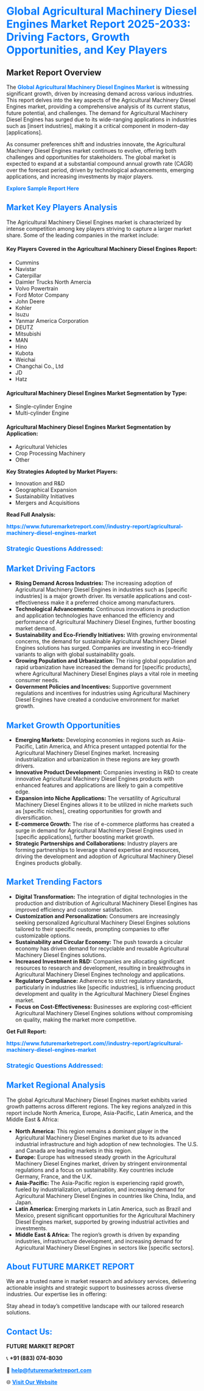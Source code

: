 <h1 style="color: #007BFF;">Global Agricultural Machinery Diesel Engines Market Report 2025-2033: Driving Factors, Growth Opportunities, and Key Players</h1>

<section id="overview">
<h2>Market Report Overview</h2>
<p>The <a href="https://www.futuremarketreport.com//industry-report/agricultural-machinery-diesel-engines-market" style="color: #007BFF; text-decoration: none;"><strong>Global Agricultural Machinery Diesel Engines Market</strong></a> is witnessing significant growth, driven by increasing demand across various industries. This report delves into the key aspects of the Agricultural Machinery Diesel Engines market, providing a comprehensive analysis of its current status, future potential, and challenges. The demand for Agricultural Machinery Diesel Engines has surged due to its wide-ranging applications in industries such as [insert industries], making it a critical component in modern-day [applications].</p>
<p>As consumer preferences shift and industries innovate, the Agricultural Machinery Diesel Engines market continues to evolve, offering both challenges and opportunities for stakeholders. The global market is expected to expand at a substantial compound annual growth rate (CAGR) over the forecast period, driven by technological advancements, emerging applications, and increasing investments by major players.</p>
</section>

<section id="overview">
<p><a href="https://www.futuremarketreport.com//request-sample/reportId=89460" style="color: #007BFF; text-decoration: none;"><strong>Explore Sample Report Here</strong></a></p>
</section>

<section id="key-players">
<h2 style="color: #007BFF;">Market Key Players Analysis</h2>
<p>The Agricultural Machinery Diesel Engines market is characterized by intense competition among key players striving to capture a larger market share. Some of the leading companies in the market include:</p>
<h4>Key Players Covered in the Agricultural Machinery Diesel Engines Report:</h4>
<ul><li>Cummins</li><li>Navistar</li><li>Caterpillar</li><li>Daimler Trucks North Amercia</li><li>Volvo Powertrain</li><li>Ford Motor Company</li><li>John Deere</li><li>Kohler</li><li>Isuzu</li><li>Yanmar America Corporation</li><li>DEUTZ</li><li>Mitsubishi</li><li>MAN</li><li>Hino</li><li>Kubota</li><li>Weichai</li><li>Changchai Co., Ltd</li><li>JD</li><li>Hatz</li></ul>
<h4>Agricultural Machinery Diesel Engines Market Segmentation by Type:</h4>
<ul><li>Single-cylinder Engine</li><li>Multi-cylinder Engine</li></ul>

<h4>Agricultural Machinery Diesel Engines Market Segmentation by Application:</h4>
<ul><li>Agricultural Vehicles</li><li>Crop Processing Machinery</li><li>Other</li></ul>
<p><strong>Key Strategies Adopted by Market Players:</strong></p>
<ul>
<li>Innovation and R&D</li>
<li>Geographical Expansion</li>
<li>Sustainability Initiatives</li>
<li>Mergers and Acquisitions</li>
</ul>
</section>

<section>
<p><strong>Read Full Analysis: </strong></p><a href="https://www.futuremarketreport.com//industry-report/agricultural-machinery-diesel-engines-market" style="color: #007BFF; text-decoration: none;"><strong>https://www.futuremarketreport.com//industry-report/agricultural-machinery-diesel-engines-market</strong></a>
<h3 style="color: #007BFF;">Strategic Questions Addressed:</h3>
</section>

<section id="driving-factors">
<h2 style="color: #007BFF;">Market Driving Factors</h2>
<ul>
<li><strong>Rising Demand Across Industries:</strong> The increasing adoption of Agricultural Machinery Diesel Engines in industries such as [specific industries] is a major growth driver. Its versatile applications and cost-effectiveness make it a preferred choice among manufacturers.</li>
<li><strong>Technological Advancements:</strong> Continuous innovations in production and application technologies have enhanced the efficiency and performance of Agricultural Machinery Diesel Engines, further boosting market demand.</li>
<li><strong>Sustainability and Eco-Friendly Initiatives:</strong> With growing environmental concerns, the demand for sustainable Agricultural Machinery Diesel Engines solutions has surged. Companies are investing in eco-friendly variants to align with global sustainability goals.</li>
<li><strong>Growing Population and Urbanization:</strong> The rising global population and rapid urbanization have increased the demand for [specific products], where Agricultural Machinery Diesel Engines plays a vital role in meeting consumer needs.</li>
<li><strong>Government Policies and Incentives:</strong> Supportive government regulations and incentives for industries using Agricultural Machinery Diesel Engines have created a conducive environment for market growth.</li>
</ul>
</section>

<section id="growth-opportunities">
<h2 style="color: #007BFF;">Market Growth Opportunities</h2>
<ul>
<li><strong>Emerging Markets:</strong> Developing economies in regions such as Asia-Pacific, Latin America, and Africa present untapped potential for the Agricultural Machinery Diesel Engines market. Increasing industrialization and urbanization in these regions are key growth drivers.</li>
<li><strong>Innovative Product Development:</strong> Companies investing in R&D to create innovative Agricultural Machinery Diesel Engines products with enhanced features and applications are likely to gain a competitive edge.</li>
<li><strong>Expansion into Niche Applications:</strong> The versatility of Agricultural Machinery Diesel Engines allows it to be utilized in niche markets such as [specific niches], creating opportunities for growth and diversification.</li>
<li><strong>E-commerce Growth:</strong> The rise of e-commerce platforms has created a surge in demand for Agricultural Machinery Diesel Engines used in [specific applications], further boosting market growth.</li>
<li><strong>Strategic Partnerships and Collaborations:</strong> Industry players are forming partnerships to leverage shared expertise and resources, driving the development and adoption of Agricultural Machinery Diesel Engines products globally.</li>
</ul>
</section>

<section id="trending-factors">
<h2 style="color: #007BFF;">Market Trending Factors</h2>
<ul>
<li><strong>Digital Transformation:</strong> The integration of digital technologies in the production and distribution of Agricultural Machinery Diesel Engines has improved efficiency and customer satisfaction.</li>
<li><strong>Customization and Personalization:</strong> Consumers are increasingly seeking personalized Agricultural Machinery Diesel Engines solutions tailored to their specific needs, prompting companies to offer customizable options.</li>
<li><strong>Sustainability and Circular Economy:</strong> The push towards a circular economy has driven demand for recyclable and reusable Agricultural Machinery Diesel Engines solutions.</li>
<li><strong>Increased Investment in R&D:</strong> Companies are allocating significant resources to research and development, resulting in breakthroughs in Agricultural Machinery Diesel Engines technology and applications.</li>
<li><strong>Regulatory Compliance:</strong> Adherence to strict regulatory standards, particularly in industries like [specific industries], is influencing product development and quality in the Agricultural Machinery Diesel Engines market.</li>
<li><strong>Focus on Cost-Effectiveness:</strong> Businesses are exploring cost-efficient Agricultural Machinery Diesel Engines solutions without compromising on quality, making the market more competitive.</li>
</ul>
</section>

<section>
<p><strong>Get Full Report: </strong></p><a href="https://www.futuremarketreport.com//industry-report/agricultural-machinery-diesel-engines-market" style="color: #007BFF; text-decoration: none;"><strong>https://www.futuremarketreport.com//industry-report/agricultural-machinery-diesel-engines-market</strong></a>
<h3 style="color: #007BFF;">Strategic Questions Addressed:</h3>
</section>


<section id="regional-analysis">
<h2 style="color: #007BFF;">Market Regional Analysis</h2>
<p>The global Agricultural Machinery Diesel Engines market exhibits varied growth patterns across different regions. The key regions analyzed in this report include North America, Europe, Asia-Pacific, Latin America, and the Middle East & Africa:</p>
<ul>
<li><strong>North America:</strong> This region remains a dominant player in the Agricultural Machinery Diesel Engines market due to its advanced industrial infrastructure and high adoption of new technologies. The U.S. and Canada are leading markets in this region.</li>
<li><strong>Europe:</strong> Europe has witnessed steady growth in the Agricultural Machinery Diesel Engines market, driven by stringent environmental regulations and a focus on sustainability. Key countries include Germany, France, and the U.K.</li>
<li><strong>Asia-Pacific:</strong> The Asia-Pacific region is experiencing rapid growth, fueled by industrialization, urbanization, and increasing demand for Agricultural Machinery Diesel Engines in countries like China, India, and Japan.</li>
<li><strong>Latin America:</strong> Emerging markets in Latin America, such as Brazil and Mexico, present significant opportunities for the Agricultural Machinery Diesel Engines market, supported by growing industrial activities and investments.</li>
<li><strong>Middle East & Africa:</strong> The region’s growth is driven by expanding industries, infrastructure development, and increasing demand for Agricultural Machinery Diesel Engines in sectors like [specific sectors].</li>
</ul>
</section>

<footer>
<h2 style="color: #007BFF;">About FUTURE MARKET REPORT</h2>
<p>We are a trusted name in market research and advisory services, delivering actionable insights and strategic support to businesses across diverse industries. Our expertise lies in offering:</p>

<p>Stay ahead in today’s competitive landscape with our tailored research solutions.</p>

<h2 style="color: #007BFF;">Contact Us:</h2>
<p><strong>FUTURE MARKET REPORT</strong></p>
<p>📞 <strong>+91 (883) 074-8030</strong></p>
<p>📧 <strong><a href="mailto:help@futuremarketreport.com" style="color: #007BFF;">help@futuremarketreport.com</a></strong></p>
<p>🌐 <strong><a href="https://www.futuremarketreport.com/" style="color: #007BFF;">Visit Our Website</a></strong></p>
</footer>